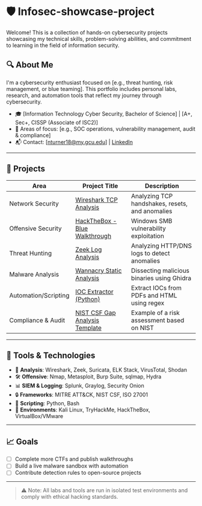 # 🛡️ Infosec-showcase-project
Welcome! This is a collection of hands-on cybersecurity projects showcasing my technical skills, problem-solving abilities, and commitment to learning in the field of information security.

## 🔍 About Me
I'm a cybersecurity enthusiast focused on [e.g., threat hunting, risk management, or blue teaming]. This portfolio includes personal labs, research, and automation tools that reflect my journey through cybersecurity.

- 🎓 [Information Technology Cyber Security, Bachelor of Science] | [A+, Sec+, CISSP (Associate of ISC2)]
- 🧠 Areas of focus: [e.g., SOC operations, vulnerability management, audit & compliance]
- 📬 Contact: [nturner18@my.gcu.edu] | [LinkedIn](https://www.linkedin.com/in/nicholas-turner-dfw)

---

## 📁 Projects

| Area                | Project Title                             | Description |
|---------------------|-------------------------------------------|-------------|
| Network Security    | [Wireshark TCP Analysis](network-security/wireshark-tcp-analysis.md) | Analyzing TCP handshakes, resets, and anomalies |
| Offensive Security  | [HackTheBox - Blue Walkthrough](offensive-security/htb-blue.md) | Windows SMB vulnerability exploitation |
| Threat Hunting      | [Zeek Log Analysis](threat-hunting/zeek-analysis/) | Analyzing HTTP/DNS logs to detect anomalies |
| Malware Analysis    | [Wannacry Static Analysis](malware-analysis/wannacry-static.md) | Dissecting malicious binaries using Ghidra |
| Automation/Scripting| [IOC Extractor (Python)](automation/ioc-extractor.py) | Extract IOCs from PDFs and HTML using regex |
| Compliance & Audit  | [NIST CSF Gap Analysis Template](compliance/nist-gap-template.xlsx) | Example of a risk assessment based on NIST |

---

## 🧰 Tools & Technologies

- 🔎 **Analysis**: Wireshark, Zeek, Suricata, ELK Stack, VirusTotal, Shodan
- 🛠️ **Offensive**: Nmap, Metasploit, Burp Suite, sqlmap, Hydra
- 📊 **SIEM & Logging**: Splunk, Graylog, Security Onion
- 🔒 **Frameworks**: MITRE ATT&CK, NIST CSF, ISO 27001
- 🐍 **Scripting**: Python, Bash
- 🐧 **Environments**: Kali Linux, TryHackMe, HackTheBox, VirtualBox/VMware

---

## 📈 Goals

- [ ] Complete more CTFs and publish walkthroughs
- [ ] Build a live malware sandbox with automation
- [ ] Contribute detection rules to open-source projects

---

> ⚠️ Note: All labs and tools are run in isolated test environments and comply with ethical hacking standards.
